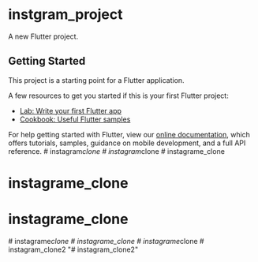 # instgram_project

A new Flutter project.

## Getting Started

This project is a starting point for a Flutter application.

A few resources to get you started if this is your first Flutter project:

- [Lab: Write your first Flutter app](https://flutter.dev/docs/get-started/codelab)
- [Cookbook: Useful Flutter samples](https://flutter.dev/docs/cookbook)

For help getting started with Flutter, view our
[online documentation](https://flutter.dev/docs), which offers tutorials,
samples, guidance on mobile development, and a full API reference.
#   i n s t a g r a m _ c l o n e  
 #   i n s t a g r a m _ c l o n e  
 # instagrame_clone
# instagrame_clone
# instagrame_clone
#   i n s t a g r a m e _ c l o n e  
 # instagrame_clone
#   i n s t a g r a m e _ c l o n e  
 # instagram_clone2
"# instagram_clone2" 
